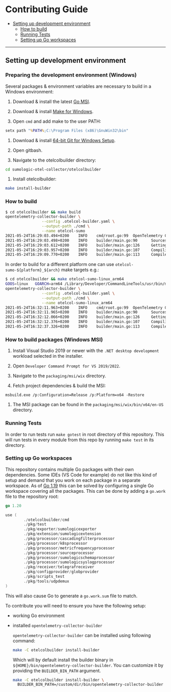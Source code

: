 # Contributing Guide

- [Setting up development environment](#setting-up-development-environment)
  - [How to build](#how-to-build)
  - [Running Tests](#running-tests)
  - [Setting up Go workspaces](#setting-up-go-workspaces)

---

## Setting up development environment

### Preparing the development environment (Windows)

Several packages & environment variables are necessary to build in a Windows
environment:

1. Download & install the latest [Go MSI][go-msi].

1. Download & install [Make for Windows][make-for-windows].

1. Open `cmd` and add make to the user PATH:

  ```bat
  setx path "%PATH%;C:\Program Files (x86)\GnuWin32\bin"
  ```

1. Download & install [64-bit Git for Windows Setup][git-for-windows].

1. Open gitbash.

1. Navigate to the otelcolbuilder directory:

  ```bash
  cd sumologic-otel-collector/otelcolbuilder
  ```

1. Install otelcolbuilder:

  ```bash
  make install-builder
  ```

### How to build

```bash
$ cd otelcolbuilder && make build
opentelemetry-collector-builder \
                --config .otelcol-builder.yaml \
                --output-path ./cmd \
                --name otelcol-sumo
2021-05-24T16:29:03.494+0200    INFO    cmd/root.go:99  OpenTelemetry Collector distribution builder    {"version": "dev", "date": "unknown"}
2021-05-24T16:29:03.498+0200    INFO    builder/main.go:90      Sources created {"path": "./cmd"}
2021-05-24T16:29:03.612+0200    INFO    builder/main.go:126     Getting go modules
2021-05-24T16:29:03.957+0200    INFO    builder/main.go:107     Compiling
2021-05-24T16:29:09.770+0200    INFO    builder/main.go:113     Compiled        {"binary": "./cmd/otelcol-sumo"}
```

In order to build for a different platform one can use `otelcol-sumo-${platform}_${arch}`
make targets e.g.:

```bash
$ cd otelcolbuilder && make otelcol-sumo-linux_arm64
GOOS=linux   GOARCH=arm64 /Library/Developer/CommandLineTools/usr/bin/make build BINARY_NAME=otelcol-sumo-linux_arm64
opentelemetry-collector-builder \
                --config .otelcol-builder.yaml \
                --output-path ./cmd \
                --name otelcol-sumo-linux_arm64
2021-05-24T16:32:11.963+0200    INFO    cmd/root.go:99  OpenTelemetry Collector distribution builder    {"version": "dev", "date": "unknown"}
2021-05-24T16:32:11.965+0200    INFO    builder/main.go:90      Sources created {"path": "./cmd"}
2021-05-24T16:32:12.066+0200    INFO    builder/main.go:126     Getting go modules
2021-05-24T16:32:12.376+0200    INFO    builder/main.go:107     Compiling
2021-05-24T16:32:37.326+0200    INFO    builder/main.go:113     Compiled        {"binary": "./cmd/otelcol-sumo-linux_arm64"}
```

### How to build packages (Windows MSI)

1. Install Visual Studio 2019 or newer with the  `.NET desktop development`
   workload selected in the installer.

1. Open `Developer Command Prompt for VS 2019/2022`.

1. Navigate to the `packaging/msi/wix` directory.

1. Fetch project dependencies & build the MSI:

  ```
  msbuild.exe /p:Configuration=Release /p:Platform=x64 -Restore
  ```

1. The MSI package can be found in the `packaging/msi/wix/bin/x64/en-US`
   directory.

### Running Tests

In order to run tests run `make gotest` in root directory of this repository.
This will run tests in every module from this repo by running `make test` in its
directory.

### Setting up Go workspaces

This repository contains multiple Go packages with their own dependencies. Some IDEs
(VS Code for example) do not like this kind of setup and demand that you work on each
package in a separate workspace. As of [Go 1.19](https://tip.golang.org/doc/go1.19#go-work)
this can be solved by configuring a single Go workspace covering all the packages.
This can be done by adding a `go.work` file to the repository root:

```go
go 1.20

use (
        ./otelcolbuilder/cmd
        ./pkg/test
        ./pkg/exporter/sumologicexporter
        ./pkg/extension/sumologicextension
        ./pkg/processor/cascadingfilterprocessor
        ./pkg/processor/k8sprocessor
        ./pkg/processor/metricfrequencyprocessor
        ./pkg/processor/sourceprocessor
        ./pkg/processor/sumologicschemaprocessor
        ./pkg/processor/sumologicsyslogprocessor
        ./pkg/receiver/telegrafreceiver
        ./pkg/configprovider/globprovider
        ./pkg/scripts_test
        ./pkg/tools/udpdemux
)
```

This will also cause Go to generate a `go.work.sum` file to match.

To contribute you will need to ensure you have the following setup:

- working Go environment
- installed `opentelemetry-collector-builder`

  `opentelemetry-collector-builder` can be installed using following command:

  ```bash
  make -C otelcolbuilder install-builder
  ```

  Which will by default install the builder binary in `${HOME}/bin/opentelemetry-collector-builder`.
  You can customize it by providing the `BUILDER_BIN_PATH` argument.

  ```bash
  make -C otelcolbuilder install-builder \
    BUILDER_BIN_PATH=/custom/dir/bin/opentelemetry-collector-builder
  ```

[go-msi]: https://go.dev/dl/
[make-for-windows]: https://gnuwin32.sourceforge.net/downlinks/make.php
[git-for-windows]: https://git-scm.com/download/win
